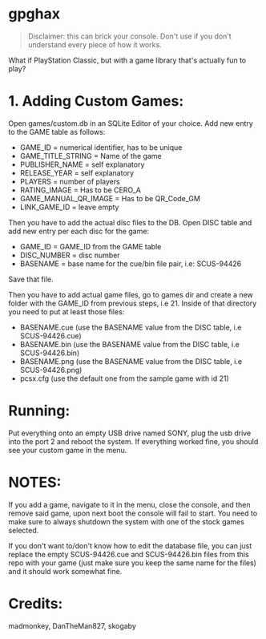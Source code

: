 # gpghax

>Disclaimer: this can brick your console. Don't use if you don't understand every piece of how it works.

What if PlayStation Classic, but with a game library that's actually fun to play?

# 1. Adding Custom Games:

Open games/custom.db in an SQLite Editor of your choice.
Add new entry to the GAME table as follows:
* GAME_ID = numerical identifier, has to be unique
* GAME_TITLE_STRING = Name of the game
* PUBLISHER_NAME = self explanatory
* RELEASE_YEAR = self explanatory
* PLAYERS = number of players
* RATING_IMAGE = Has to be CERO_A
* GAME_MANUAL_QR_IMAGE = Has to be QR_Code_GM
* LINK_GAME_ID = leave empty

Then you have to add the actual disc files to the DB.
Open DISC table and add new entry per each disc for the game:
* GAME_ID = GAME_ID from the GAME table
* DISC_NUMBER = disc number
* BASENAME = base name for the cue/bin file pair, i.e: SCUS-94426

Save that file.

Then you have to add actual game files, go to games dir and create a new folder with the GAME_ID from previous steps, i.e 21.
Inside of that directory you need to put at least those files:
* BASENAME.cue (use the BASENAME value from the DISC table, i.e SCUS-94426.cue)
* BASENAME.bin (use the BASENAME value from the DISC table, i.e SCUS-94426.bin)
* BASENAME.png (use the BASENAME value from the DISC table, i.e SCUS-94426.png)
* pcsx.cfg (use the default one from the sample game with id 21)

# Running:
Put everything onto an empty USB drive named SONY, plug the usb drive into the port 2 and reboot the system. If everything worked fine, you should see your custom game in the menu.

# NOTES:
If you add a game, navigate to it in the menu, close the console, and then remove said game, upon next boot the console will fail to start. You need to make sure to always shutdown the system with one of the stock games selected.

If you don't want to/don't know how to edit the database file, you can just replace the empty SCUS-94426.cue and SCUS-94426.bin files from this repo with your game (just make sure you keep the same name for the files) and it should work somewhat fine.

# Credits:
madmonkey, DanTheMan827, skogaby